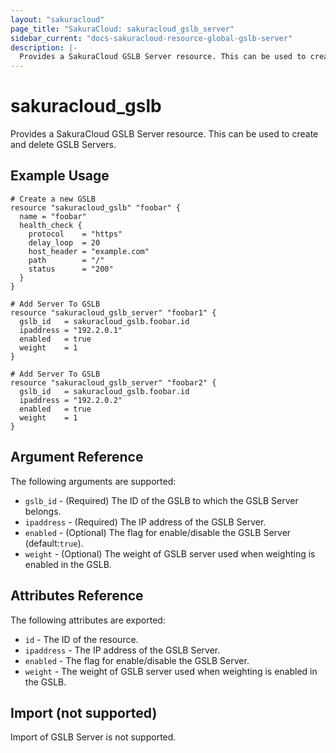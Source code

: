 ```yaml
---
layout: "sakuracloud"
page_title: "SakuraCloud: sakuracloud_gslb_server"
sidebar_current: "docs-sakuracloud-resource-global-gslb-server"
description: |-
  Provides a SakuraCloud GSLB Server resource. This can be used to create and delete GSLB Servers.
---
```


# sakuracloud\_gslb

Provides a SakuraCloud GSLB Server resource. This can be used to create and delete GSLB Servers.

## Example Usage

```hcl
# Create a new GSLB
resource "sakuracloud_gslb" "foobar" {
  name = "foobar"
  health_check {
    protocol    = "https"
    delay_loop  = 20
    host_header = "example.com"
    path        = "/"
    status      = "200"
  }
}

# Add Server To GSLB
resource "sakuracloud_gslb_server" "foobar1" {
  gslb_id   = sakuracloud_gslb.foobar.id
  ipaddress = "192.2.0.1"
  enabled   = true
  weight    = 1
}

# Add Server To GSLB
resource "sakuracloud_gslb_server" "foobar2" {
  gslb_id   = sakuracloud_gslb.foobar.id
  ipaddress = "192.2.0.2"
  enabled   = true
  weight    = 1
}

```

## Argument Reference

The following arguments are supported:

* `gslb_id` - (Required) The ID of the GSLB to which the GSLB Server belongs.
* `ipaddress` - (Required) The IP address of the GSLB Server.
* `enabled` - (Optional) The flag for enable/disable the GSLB Server (default:`true`).
* `weight` - (Optional) The weight of GSLB server used when weighting is enabled in the GSLB.

## Attributes Reference

The following attributes are exported:

* `id` - The ID of the resource.
* `ipaddress` - The IP address of the GSLB Server.
* `enabled` - The flag for enable/disable the GSLB Server.
* `weight` - The weight of GSLB server used when weighting is enabled in the GSLB.

## Import (not supported)

Import of GSLB Server is not supported.
